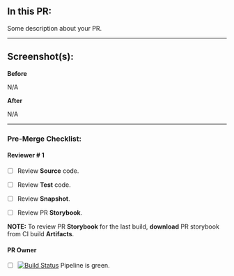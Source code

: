 ## In this PR:

Some description about your PR.

---

## Screenshot(s):

**Before**

N/A

**After**

N/A

---

### Pre-Merge Checklist:


#### Reviewer # 1

- [ ] Review **Source** code.
- [ ] Review **Test** code.
- [ ] Review **Snapshot**.
- [ ] Review PR **Storybook**.


**NOTE:** To review PR **Storybook** for the last build, **download** PR storybook from CI build **Artifacts**.


#### PR Owner

- [ ] [![Build Status][status-image]][status-url] Pipeline is green.

[status-image]: https://cd.screwdriver.cd/pipelines/3067/badge
[status-url]: https://cd.screwdriver.cd/pipelines/3067